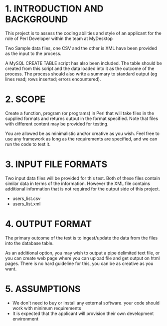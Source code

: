 # 1. INTRODUCTION AND BACKGROUND
This project is to assess the coding abilities and style of an applicant for the role of Perl Developer
within the team at MyDesktop

Two Sample data files, one CSV and the other is XML have been provided as the input to the process.

A MySQL CREATE TABLE script has also been included. The table should be created from this script and
the data loaded into it as the outcome of the process. The process should also write a summary to
standard output (eg lines read; rows inserted; errors encountered).

# 2. SCOPE
Create a function, program (or programs) in Perl that will take files in the supplied formats and returns output in the
format specified. Note that files with different content may be provided for testing.

You are allowed be as minimalistic and/or creative as you wish.  Feel free to use any framework as long as the requirements are specified, and we can run the code to test it.

# 3. INPUT FILE FORMATS
Two input data files will be provided for this test. Both of these files contain similar data in terms of the information. However the XML file contains additional information that is not required for the output side of this project.

 * users_list.csv
 * users_list.xml

# 4. OUTPUT FORMAT
The primary outcome of the test is to ingest/update the data from the files into the database table.

As an additional option, you may wish to output a pipe delimited text file, or you can create web page where you can upload file and get output on html pages.  There is no hard guideline for this, you can be as creative as you want.

# 5. ASSUMPTIONS
  * We don't need to buy or install any external software. your code should work with minimum requirements
  * It is expected that the applicant will provision their own development environment
